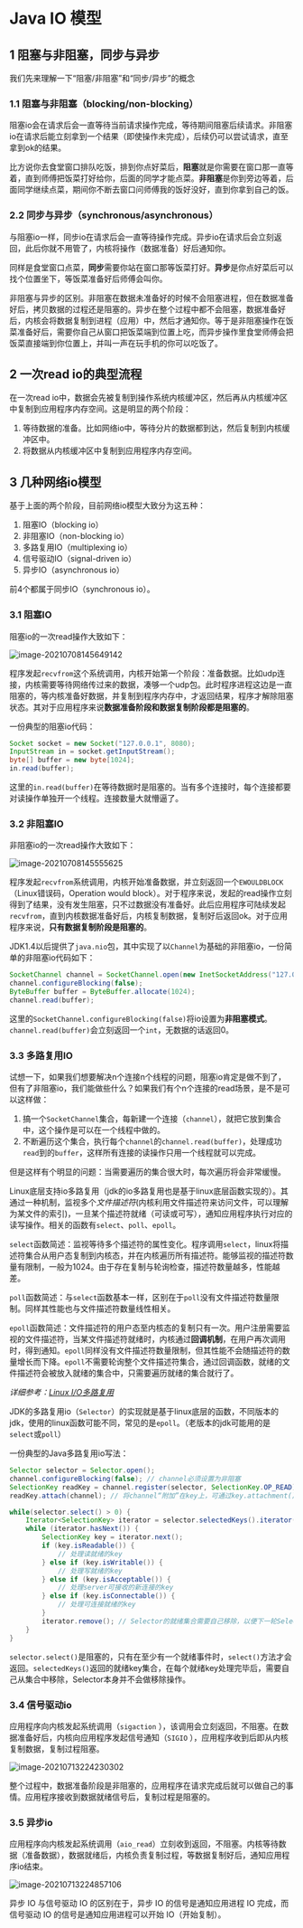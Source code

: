 # Java IO 模型

## 1 阻塞与非阻塞，同步与异步

我们先来理解一下“阻塞/非阻塞”和“同步/异步”的概念

### 1.1 阻塞与非阻塞（blocking/non-blocking）

阻塞io会在请求后会一直等待当前请求操作完成，等待期间阻塞后续请求。非阻塞io在请求后能立刻拿到一个结果（即使操作未完成），后续仍可以尝试请求，直至拿到ok的结果。

比方说你去食堂窗口排队吃饭，排到你点好菜后，**阻塞**就是你需要在窗口那一直等着，直到师傅把饭菜打好给你，后面的同学才能点菜。**非阻塞**是你到旁边等着，后面同学继续点菜，期间你不断去窗口问师傅我的饭好没好，直到你拿到自己的饭。

### 2.2 同步与异步（synchronous/asynchronous）

与阻塞io一样，同步io在请求后会一直等待操作完成。异步io在请求后会立刻返回，此后你就不用管了，内核将操作（数据准备）好后通知你。

同样是食堂窗口点菜，**同步**需要你站在窗口那等饭菜打好。**异步**是你点好菜后可以找个位置坐下，等饭菜准备好后师傅会叫你。

非阻塞与异步的区别。非阻塞在数据未准备好的时候不会阻塞进程，但在数据准备好后，拷贝数据的过程还是阻塞的。异步在整个过程中都不会阻塞，数据准备好后，内核会将数据复制到进程（应用）中，然后才通知你。等于是非阻塞操作在饭菜准备好后，需要你自己从窗口把饭菜端到位置上吃，而异步操作里食堂师傅会把饭菜直接端到你位置上，并叫一声在玩手机的你可以吃饭了。

## 2 一次read io的典型流程

在一次read io中，数据会先被复制到操作系统内核缓冲区，然后再从内核缓冲区中复制到应用程序内存空间。这是明显的两个阶段：

1. 等待数据的准备。比如网络io中，等待分片的数据都到达，然后复制到内核缓冲区中。
2. 将数据从内核缓冲区中复制到应用程序内存空间。

## 3 几种网络io模型

基于上面的两个阶段，目前网络io模型大致分为这五种：

1. 阻塞IO（blocking io）
2. 非阻塞IO（non-blocking io）
3. 多路复用IO（multiplexing io）
4. 信号驱动IO（signal-driven io）
5. 异步IO（asynchronous io）

前4个都属于同步IO（synchronous io）。

### 3.1 阻塞IO

阻塞io的一次read操作大致如下：

![image-20210708145649142](assets/image-20210708145649142.png)

程序发起`recvfrom`这个系统调用，内核开始第一个阶段：准备数据。比如udp连接，内核需要等待网络传过来的数据，凑够一个udp包。此时程序进程这边是一直阻塞的，等内核准备好数据，并复制到程序内存中，才返回结果，程序才解除阻塞状态。其对于应用程序来说**数据准备阶段和数据复制阶段都是阻塞的**。

一份典型的阻塞io代码：

```java
Socket socket = new Socket("127.0.0.1", 8080);
InputStream in = socket.getInputStream();
byte[] buffer = new byte[1024];
in.read(buffer);
```

这里的`in.read(buffer)`在等待数据时是阻塞的。当有多个连接时，每个连接都要对读操作单独开一个线程。连接数量大就懵逼了。

### 3.2 非阻塞IO

非阻塞io的一次read操作大致如下：

![image-20210708145555625](assets/image-20210708145555625.png)

程序发起`recvfrom`系统调用，内核开始准备数据，并立刻返回一个`EWOULDBLOCK`（Linux错误码，Operation would block）。对于程序来说，发起的read操作立刻得到了结果，没有发生阻塞，只不过数据没有准备好。此后应用程序可陆续发起`recvfrom`，直到内核数据准备好后，内核复制数据，复制好后返回ok。对于应用程序来说，**只有数据复制阶段是阻塞的**。

JDK1.4以后提供了`java.nio`包，其中实现了以`Channel`为基础的非阻塞io，一份简单的非阻塞io代码如下：

```Java
SocketChannel channel = SocketChannel.open(new InetSocketAddress("127.0.0.1", 8080));
channel.configureBlocking(false);
ByteBuffer buffer = ByteBuffer.allocate(1024);
channel.read(buffer);
```

这里的`SocketChannel.configureBlocking(false)`将io设置为**非阻塞模式**。`channel.read(buffer)`会立刻返回一个`int`，无数据的话返回0。

### 3.3 多路复用IO

试想一下，如果我们想要解决n个连接n个线程的问题，阻塞io肯定是做不到了，但有了非阻塞io，我们能做些什么？如果我们有个n个连接的read场景，是不是可以这样做：

1. 搞一个`SocketChannel`集合，每新建一个连接（`channel`），就把它放到集合中，这个操作是可以在一个线程中做的。
2. 不断遍历这个集合，执行每个`channel`的`channel.read(buffer)`，处理成功`read`到的`buffer`，这样所有连接的读操作只用一个线程就可以完成。

但是这样有个明显的问题：当需要遍历的集合很大时，每次遍历将会非常缓慢。

Linux底层支持io多路复用（jdk的io多路复用也是基于linux底层函数实现的）。其通过一种机制，监视多个*文件描述符*(内核利用文件描述符来访问文件，可以理解为某文件的索引)，一旦某个描述符就绪（可读或可写），通知应用程序执行对应的读写操作。相关的函数有`select`、`poll`、`epoll`。

`select`函数简述：监视等待多个描述符的属性变化。程序调用`select`，linux将描述符集合从用户态复制到内核态，并在内核遍历所有描述符。能够监视的描述符数量有限制，一般为1024。由于存在复制与轮询检查，描述符数量越多，性能越差。

`poll`函数简述：与`select`函数基本一样，区别在于`poll`没有文件描述符数量限制。同样其性能也与文件描述符数量线性相关。

`epoll`函数简述：文件描述符的用户态至内核态的复制只有一次。用户注册需要监视的文件描述符，当某文件描述符就绪时，内核通过**回调机制**，在用户再次调用时，得到通知。`epoll`同样没有文件描述符数量限制，但其性能不会随描述符的数量增长而下降。`epoll`不需要轮询整个文件描述符集合，通过回调函数，就绪的文件描述符会被放入就绪的集合中，只需要遍历就绪的集合就行了。

*详细参考：[Linux I/O多路复用](https://www.linuxprobe.com/linux-io-multiplexing.html)*

JDK的多路复用io（`Selector`）的实现就是基于linux底层的函数，不同版本的jdk，使用的linux函数可能不同，常见的是`epoll`。（老版本的jdk可能用的是`select`或`poll`）

一份典型的Java多路复用io写法：

```java
Selector selector = Selector.open();
channel.configureBlocking(false); // channel必须设置为非阻塞
SelectionKey readKey = channel.register(selector, SelectionKey.OP_READ);// 注册“读”事件
readKey.attach(channel); // 将channel“附加”在key上，可通过key.attachment()直接拿到channel

while(selector.select() > 0) {
    Iterator<SelectionKey> iterator = selector.selectedKeys().iterator();
    while (iterator.hasNext()) {
        SelectionKey key = iterator.next();
        if (key.isReadable()) {
            // 处理读就绪的key
        } else if (key.isWritable()) {
            // 处理写就绪的key
        } else if (key.isAcceptable()) {
            // 处理server可接收的新连接的key
        } else if (key.isConnectable()) {
            // 处理可连接就绪的key
        }
        iterator.remove(); // Selector的就绪集合需要自己移除，以便下一轮Selector将新的就绪key放进去。
    }
}
```

​	`selector.select()`是阻塞的，只有在至少有一个就绪事件时，`select()`方法才会返回。`selectedKeys()`返回的就绪key集合，在每个就绪key处理完毕后，需要自己从集合中移除，Selector本身并不会做移除操作。

### 3.4 信号驱动io

应用程序向内核发起系统调用（`sigaction` ），该调用会立刻返回，不阻塞。在数据准备好后，内核向应用程序发起信号通知（`SIGIO` ），应用程序收到后即从内核复制数据，复制过程阻塞。

![image-20210713224230302](assets/image-20210713224230302.png)

整个过程中，数据准备阶段是非阻塞的，应用程序在请求完成后就可以做自己的事情。应用程序接收到数据就绪信号后，复制过程是阻塞的。

### 3.5 异步io

应用程序向内核发起系统调用（`aio_read`）立刻收到返回，不阻塞。内核等待数据（准备数据），数据就绪后，内核负责复制过程，等数据复制好后，通知应用程序io结束。

![image-20210713224857106](assets/image-20210713224857106.png)

异步 IO 与信号驱动 IO 的区别在于，异步 IO 的信号是通知应用进程 IO 完成，而信号驱动 IO 的信号是通知应用进程可以开始 IO（开始复制）。

